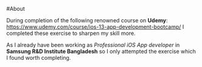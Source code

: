 #About

During completion of the following renowned course on **Udemy**: https://www.udemy.com/course/ios-13-app-development-bootcamp/ I completed these exercise to sharpen my skill more.

As I already have been working as _Professional iOS App developer_ in **Samsung R&D Institute Bangladesh** so I only attempted the exercise which I found worth completing.
